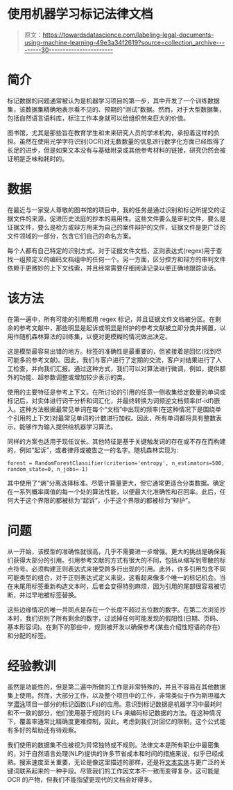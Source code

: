 # 使用机器学习标记法律文档

> 原文：<https://towardsdatascience.com/labeling-legal-documents-using-machine-learning-49e3a34f2619?source=collection_archive---------30----------------------->

# **简介**

标记数据的问题通常被认为是机器学习项目的第一步，其中开发了一个训练数据集，该数据集精确地表示看不见的、预期的“测试”数据。然而，对于大型数据集，包括自然语言语料库，标注工作本身就可以给组织带来巨大的价值。

图书馆，尤其是那些旨在教育学生和未来研究人员的学术机构，承担着这样的负担。虽然在使用光学字符识别(OCR)对无数数量的信息进行数字化方面已经取得了长足的进步，但是如果文本没有与基础附录或其他参考材料的链接，研究仍然会被证明是乏味和耗时的。

# 数据

在最近与一家受人尊敬的图书馆的项目中，我的任务是通过识别和标记所提交的证据文件的来源，促进历史法庭的抄本的易用性。这些文件要么是审判文件，要么是证据文件，要么是检方或辩方用来为自己的案件辩护的文件，证据文件是更广泛的文件领域的一部分，包含它们自己的命名方案。

每个人都有自己特定的识别方式。对于证据文件文档，正则表达式(regex)用于查找一组预定义的编码文档组中的任何一个。另一方面，区分控方和辩方的审判文件依赖于更微妙的上下文线索，并且经常需要仔细阅读记录以便正确地跟踪谈话。

# 该方法

在第一遍中，所有可能的引用都用 regex 标记，并且证据文件文档被分区。在剩余的参考文献中，那些明显是起诉或明显是辩护的参考文献被立即分类并搁置，以用作随机森林算法的训练集，以便对更模糊的情况做出决定。

这是模型最容易出错的地方。标签的准确性是最重要的，但紧接着是回忆(找到尽可能多的参考文献)。因此，我们与客户进行了定期的交流，客户对结果进行了人工检查，并向我们汇报。通过这种方式，我们可以对算法进行微调，例如，提供额外的功能、超参数调整或增加较少表示的类。

使用的主要特征是参考上下文。在所讨论的引用的任意一侧收集给定数量的单词或标记后，对实体进行词干分析和词汇化，并最终转换为词频逆文档频率(tf-idf)嵌入。这种方法根据最常见单词在每个“文档”中出现的频率(在这种情况下是围绕单个引用的上下文)对最常见单词的计数进行加权。因此，所有单词都将具有整数表示，能够作为输入提供给机器学习算法。

同样的方案也适用于现任议长。其他特征是基于关键触发词的存在或不存在而构建的，例如“起诉”，或者律师或被告之一的名字。随机森林实现为:

```
forest = RandomForestClassifier(criterion='entropy', n_estimators=500, random_state=0, n_jobs=-1)
```

其中使用了“熵”分离选择标准。尽管计算量更大，但它通常更适合分类数据。确定在一系列概率阈值的每一个处的算法性能，以便最大化准确性和召回率。此后，任何大于这个界限的都被标为“起诉”，小于这个界限的都被标为“辩护”。

# 问题

从一开始，该模型的准确性就很高，几乎不需要进一步增强。更大的挑战是确保我们获得大部分的引用。引用参考文献的方式有很大的不同，包括从缩写到零散的标点符号。必须构建正则表达式来接受跨多行出现的引用。此外，许多引用包含不同可能类型的组合，对于正则表达式定义来说，这看起来像多个唯一的标记机会。当在末尾用标签重新构造文本时，后者会变得特别麻烦，因为引用的尾部很容易被切断，并过早地被标签替换。

这些边缘情况的唯一共同点是存在一个长度不超过五位数的数字。在第二次浏览抄本时，我们识别了所有剩余的数字，过滤掉任何可能发现的假阳性(日期、页码、基本形容词)。在剩下的那些中，规则被开发以确保参考(某些介绍性短语的存在)和分配的标签。

# 经验教训

虽然是功能性的，但是第二遍中所做的工作是非常特殊的，并且不容易在其他数据集上使用。然而，大部分工作，以及整个项目中的工作，非常类似于作为斯坦福大学[潜泳](https://www.snorkel.org/)项目一部分的标记函数(LFs)的应用。意识到标记数据是机器学习中最耗时和不一致的部分，他们使用基于规则的 LFs 来编码标记数据的方法。在这种情况下，覆盖率通常比精确度更难控制，因此，考虑到我们对回忆的限制，这个公式能有多好的帮助还有待观察。

我们使用的数据集不应被视为异常独特或不规则。法律文本是所有职业中最密集的，对于自然语言处理(NLP)提供的许多节省成本和时间的措施来说，似乎已经成熟。搜索速度至关重要，无论是像这里描述的那样，还是将[文本实体](/why-we-switched-from-spacy-to-flair-to-anonymize-french-legal-cases-e7588566825f)与更广泛的关键词联系起来的一种手段。尽管我们的工作因文本不一致而变得复杂，这可能是 OCR 的产物，但我们不能指望更现代的文档会好得多。